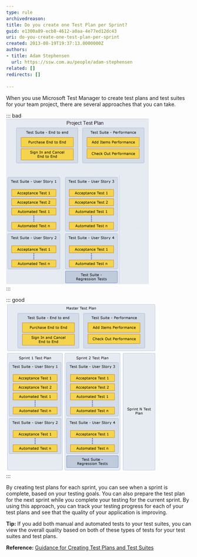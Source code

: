 ```yaml
---
type: rule
archivedreason: 
title: Do you create one Test Plan per Sprint?
guid: e1300a89-ecb8-4612-a0aa-4e77ed12dc43
uri: do-you-create-one-test-plan-per-sprint
created: 2013-08-19T19:37:13.0000000Z
authors:
- title: Adam Stephensen
  url: https://ssw.com.au/people/adam-stephensen
related: []
redirects: []

---
```


When you use Microsoft Test Manager to create test plans and test suites for your team project, there are several approaches that you can take.  
<!--endintro-->


::: bad  
![Figure: Bad Example – Only create 1 test plan that you use for all milestones. Add test suites and tests as you progress. This is bad because f you use this approach, you do not have historical data for your test pass rates for previous milestones](project-test-plan-bad.jpg)  
:::


::: good  
![Figure: Good Example -  Create test plans based on your testing goals for a specific sprint](project-test-plan-good.jpg)  
:::

By creating test plans for each sprint, you can see when a sprint is complete, based on your testing goals. You can also prepare the test plan for the next sprint while you complete your testing for the current sprint.
 By using this approach, you can track your testing progress for each of your test plans and see that the quality of your application is improving.

**Tip:** If you add both manual and automated tests to your test suites, you can view the overall quality based on both of these types of tests for your test suites and test plans.

**Reference:** [Guidance for Creating Test Plans and Test Suites](http://msdn.microsoft.com/en-us/library/ff972304.aspx)
